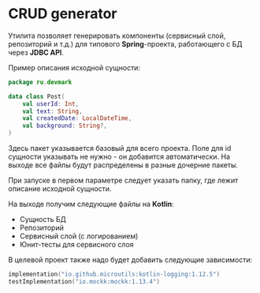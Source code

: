 # CRUD generator
Утилита позволяет генерировать компоненты (сервисный слой, репозиторий и т.д.) для типового **Spring**-проекта, работающего с БД через **JDBC API**.

Пример описания исходной сущности:

```kotlin
package ru.devmark

data class Post(
    val userId: Int,
    val text: String,
    val createdDate: LocalDateTime,
    val background: String?,
)
```

Здесь пакет указывается базовый для всего проекта. Поле для id сущности указывать не нужно - он добавится автоматически. На выходе все файлы будут распределены в разные дочерние пакеты.

При запуске в первом параметре следует указать папку, где лежит описание исходной сущности.

На выходе получим следующие файлы на **Kotlin**:
* Сущность БД
* Репозиторий
* Сервисный слой (с логированием)
* Юнит-тесты для сервисного слоя

В целевой проект также надо будет добавить следующие зависимости:

```kotlin
implementation("io.github.microutils:kotlin-logging:1.12.5")
testImplementation("io.mockk:mockk:1.13.4")
```
